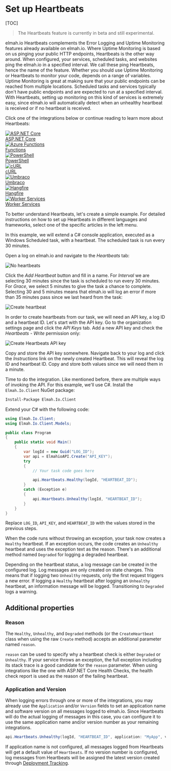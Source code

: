 # Set up Heartbeats

[TOC]

> The Heartbeats feature is currently in beta and still experimental.

elmah.io Heartbeats complements the Error Logging and Uptime Monitoring features already available on elmah.io. Where Uptime Monitoring is based on us pinging your public HTTP endpoints, Heartbeats is the other way around. When configured, your services, scheduled tasks, and websites ping the elmah.io in a specified interval. We call these ping Heartbeats, hence the name of the feature. Whether you should use Uptime Monitoring or Heartbeats to monitor your code, depends on a range of variables. Uptime Monitoring is great at making sure that your public endpoints can be reached from multiple locations. Scheduled tasks and services typically don't have public endpoints and are expected to run at a specified interval. With Heartbeats, setting up monitoring on this kind of services is extremely easy, since elmah.io will automatically detect when an unhealthy heartbeat is received or if no heartbeat is received.

Click one of the integrations below or continue reading to learn more about Heartbeats:

<div class="guides-boxes row">
    <div class="guide-col col-4 col-sm-3 col-md-4 col-lg-3 col-xl-2">
        <a href="/logging-heartbeats-from-asp-net-core/" title="ASP.NET Core">
            <div class="guide-box">
                <div class="guide-image">
                    <img class="no-lightbox" src="/./assets/img/guides/aspnetcore.png" alt="ASP.NET Core" />
                </div>
                <div class="guide-title">ASP.NET Core</div>
            </div>
        </a>
    </div>
    <div class="guide-col col-4 col-sm-3 col-md-4 col-lg-3 col-xl-2">
        <a href="/logging-heartbeats-from-azure-functions/" title="Azure Functions">
            <div class="guide-box">
                <div class="guide-image">
                    <img class="no-lightbox" src="/./assets/img/guides/azure-functions.png" alt="Azure Functions" />
                </div>
                <div class="guide-title">Functions</div>
            </div>
        </a>
    </div>
    <div class="guide-col col-4 col-sm-3 col-md-4 col-lg-3 col-xl-2">
        <a href="/logging-heartbeats-from-powershell/" title="PowerShell">
            <div class="guide-box">
                <div class="guide-image">
                    <img class="no-lightbox" src="/./assets/img/guides/powershell.png" alt="PowerShell" />
                </div>
                <div class="guide-title">PowerShell</div>
            </div>
        </a>
    </div>
    <div class="guide-col col-4 col-sm-3 col-md-4 col-lg-3 col-xl-2">
        <a href="/logging-heartbeats-from-curl/" title="cURL">
            <div class="guide-box">
                <div class="guide-image">
                    <img class="no-lightbox" src="/./assets/img/guides/curl.png" alt="cURL" />
                </div>
                <div class="guide-title">cURL</div>
            </div>
        </a>
    </div>
    <div class="guide-col col-4 col-sm-3 col-md-4 col-lg-3 col-xl-2">
        <a href="/logging-heartbeats-from-umbraco/" title="Umbraco">
            <div class="guide-box">
                <div class="guide-image">
                    <img class="no-lightbox" src="/./assets/img/guides/umbraco.png" alt="Umbraco" />
                </div>
                <div class="guide-title">Umbraco</div>
            </div>
        </a>
    </div>
    <div class="guide-col col-4 col-sm-3 col-md-4 col-lg-3 col-xl-2">
        <a href="/logging-heartbeats-from-hangfire/" title="Hangfire">
            <div class="guide-box">
                <div class="guide-image">
                    <img class="no-lightbox" src="/./assets/img/guides/hangfire.png" alt="Hangfire" />
                </div>
                <div class="guide-title">Hangfire</div>
            </div>
        </a>
    </div>
    <div class="guide-col col-4 col-sm-3 col-md-4 col-lg-3 col-xl-2">
        <a href="/logging-heartbeats-from-net-core-worker-services/" title="Worker Services">
            <div class="guide-box">
                <div class="guide-image">
                    <img class="no-lightbox" src="/./assets/img/guides/aspnet.png" alt="Worker Services" />
                </div>
                <div class="guide-title">Worker Services</div>
            </div>
        </a>
    </div>
</div>

To better understand Heartbeats, let's create a simple example. For detailed instructions on how to set up Heartbeats in different languages and frameworks, select one of the specific articles in the left menu.

In this example, we will extend a C# console application, executed as a Windows Scheduled task, with a heartbeat. The scheduled task is run every 30 minutes.

Open a log on elmah.io and navigate to the *Heartbeats* tab:

![No heartbeats](images/no-heartbeats.png)

Click the *Add Heartbeat* button and fill in a name. For *Interval* we are selecting 30 minutes since the task is scheduled to run every 30 minutes. For *Grace*, we select 5 minutes to give the task a chance to complete. Selecting 30 and 5 minutes means that elmah.io will log an error if more than 35 minutes pass since we last heard from the task:

![Create heartbeat](images/create-heartbeat.png)

In order to create heartbeats from our task, we will need an API key, a log ID and a heartbeat ID. Let's start with the API key. Go to the organization settings page and click the *API Keys* tab. Add a new API key and check the *Heartbeats - Write* permission only:

![Create Heartbeats API key](images/create-heartbeats-api-key.png)

Copy and store the API key somewhere. Navigate back to your log and click the *Instructions* link on the newly created Heartbeat. This will reveal the log ID and heartbeat ID. Copy and store both values since we will need them in a minute.

Time to do the integration. Like mentioned before, there are multiple ways of invoking the API. For this example, we'll use C#. Install the `Elmah.Io.Client` NuGet package:

```ps
Install-Package Elmah.Io.Client
```

Extend your C# with the following code:

```csharp
using Elmah.Io.Client;
using Elmah.Io.Client.Models;

public class Program
{
    public static void Main()
    {
        var logId = new Guid("LOG_ID");
        var api = ElmahioAPI.Create("API_KEY");
        try
        {
            // Your task code goes here

            api.Heartbeats.Healthy(logId, "HEARTBEAT_ID");
        }
        catch (Exception e)
        {
            api.Heartbeats.Unhealthy(logId, "HEARTBEAT_ID");
        }
    }
}
```

Replace `LOG_ID`, `API_KEY`, and `HEARTBEAT_ID` with the values stored in the previous steps.

When the code runs without throwing an exception, your task now creates a `Healthy` heartbeat. If an exception occurs, the code creates an `Unhealthy` heartbeat and uses the exception text as the reason. There's an additional method named `Degraded` for logging a degraded heartbeat.

Depending on the heartbeat status, a log message can be created in the configured log. Log messages are only created on state changes. This means that if logging two `Unhealthy` requests, only the first request triggers a new error. If logging a `Healthy` heartbeat after logging an `Unhealthy` heartbeat, an information message will be logged. Transitioning to `Degraded` logs a warning.

## Additional properties

### Reason

The `Healthy`, `Unhealthy`, and `Degraded` methods (or the `CreateHeartbeat` class when using the raw `Create` method) accepts an additional parameter named `reason`.

`reason` can be used to specify why a heartbeat check is either `Degraded` or `Unhealthy`. If your service throws an exception, the full exception including its stack trace is a good candidate for the `reason` parameter. When using integrations like the one with ASP.NET Core Health Checks, the health check report is used as the reason of the failing heartbeat.

### Application and Version

When logging errors through one or more of the integrations, you may already use the `Application` and/or `Version` fields to set an application name and software version on all messages logged to elmah.io. Since Heartbeats will do the actual logging of messages in this case, you can configure it to use the same application name and/or version number as your remaining integrations.

```csharp
api.Heartbeats.Unhealthy(logId, "HEARTBEAT_ID", application: "MyApp", version: "1.0.0");
```

If application name is not configured, all messages logged from Heartbeats will get a default value of `Heartbeats`. If no version number is configured, log messages from Heartbeats will be assigned the latest version created through [Deployment Tracking](https://elmah.io/features/deploymenttracking/).